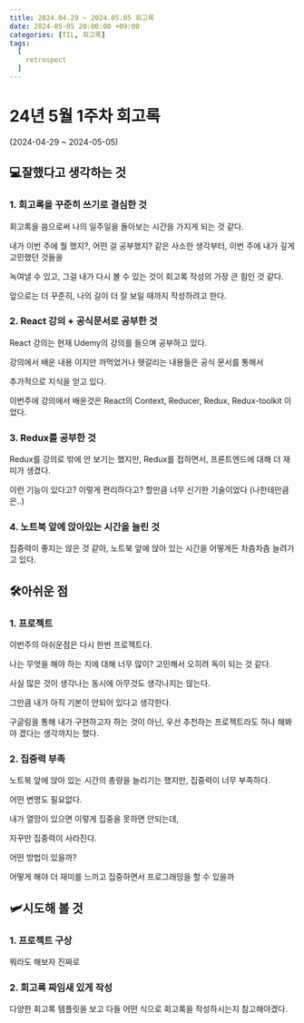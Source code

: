 ```yaml
---
title: 2024.04.29 ~ 2024.05.05 회고록
date: 2024-05-05 20:00:00 +09:00
categories: [TIL, 회고록]
tags:
  [
    retrospect
  ]
---
```


# 24년 5월 1주차 회고록

(2024-04-29 ~ 2024-05-05)

## 💻잘했다고 생각하는 것

### 1. 회고록을 꾸준히 쓰기로 결심한 것

회고록을 씀으로써 나의 일주일을 돌아보는 시간을 가지게 되는 것 같다.

내가 이번 주에 뭘 했지?, 어떤 걸 공부했지? 같은 사소한 생각부터, 이번 주에 내가 깊게 고민했던 것들을 

녹여낼 수 있고, 그걸 내가 다시 볼 수 있는 것이 회고록 작성의 가장 큰 힘인 것 같다.

앞으로는 더 꾸준히, 나의 길이 더 잘 보일 때까지 작성하려고 한다.

### 2. React 강의 + 공식문서로 공부한 것

React 강의는 현재 Udemy의 강의를 들으며 공부하고 있다.

강의에서 배운 내용 이지만 까먹었거나 헷갈리는 내용들은 공식 문서를 통해서

추가적으로 지식을 얻고 있다.

이번주에 강의에서 배운것은 React의 Context, Reducer, Redux, Redux-toolkit 이었다.

### 3. Redux를 공부한 것

Redux를 강의로 밖에 안 보기는 했지만, Redux를 접하면서, 프론트엔드에 대해 더 재미가 생겼다.

이런 기능이 있다고? 이렇게 편리하다고? 할만큼 너무 신기한 기술이었다 (나한테만큼은..)

### 4. 노트북 앞에 앉아있는 시간을 늘린 것

집중력이 좋지는 않은 것 같아, 노트북 앞에 앉아 있는 시간을 어떻게든 차츰차츰 늘려가고 있다.

## 🛠️아쉬운 점

### 1. 프로젝트

이번주의 아쉬운점은 다시 한번 프로젝트다.

나는 무엇을 해야 하는 지에 대해 너무 많이? 고민해서 오히려 독이 되는 것 같다.

사실 많은 것이 생각나는 동시에 아무것도 생각나지는 않는다.

그만큼 내가 아직 기본이 안되어 있다고 생각한다.

구글링을 통해 내가 구현하고자 하는 것이 아닌, 우선 추천하는 프로젝트라도 하나 해봐야 겠다는 생각까지는 했다.

### 2. 집중력 부족

노트북 앞에 앉아 있는 시간의 총량을 늘리기는 했지만, 집중력이 너무 부족하다.

어떤 변명도 필요없다.

내가 열망이 있으면 이렇게 집중을 못하면 안되는데, 

자꾸만 집중력이 사라진다.

어떤 방법이 있을까?

어떻게 해야 더 재미를 느끼고 집중하면서 프로그래밍을 할 수 있을까

## 🛩️시도해 볼 것

### 1. 프로젝트 구상

뭐라도 해보자 진짜로

### 2. 회고록 짜임새 있게 작성

다양한 회고록 템플릿을 보고 다들 어떤 식으로 회고록을 작성하시는지 참고해야겠다.